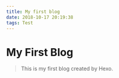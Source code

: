 ```yaml
---
title: My first blog
date: 2018-10-17 20:19:38
tags: Test
---
```


# My First Blog

> This is my first blog created by Hexo.
